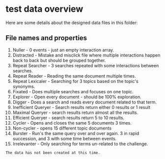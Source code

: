 # test data overview

Here are some details about the designed data files in this folder:

## File names and properties

1. Nuller - 0 events - just an empty interaction array.
2. Distracted - Mistake and misclick file where multiple interactions happen back to back but should be grouped together.
3. Repeat Searcher - 3 searches repeated with some interactions between searches.
4. Repeat Reader - Reading the same document multiple times.
5. Repeat Lexicaler - Searching for 3 topics based on the topic's synonyms.
6. Fixated - Does multiple searches and focuses on one topic.
7. Explorer - Open every document - should be 100% exploration.
8. Digger - Does a search and reads every document related to that term.
9. Inefficient Queryer - Search results return either 0 results or 1 result
10. Maximal Queryer - search results return almost all the results.
11. Efficient Queryer - search results return 5 to 10 results.
12. Cycler - Opens and closes the same 5 documents 3 times.
13. Non-cycler - opens 15 different topic documents
14. Burster - Run's the same query over and over again. 3 in rapid succession, and 3 with some time between events.
15. Irrelevanter - Only searching for terms un-related to the challenge.

`The data has not been created at this time.`
